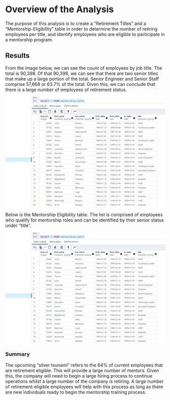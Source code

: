 # **Overview of the Analysis**

 The purpose of this analysis is to create a “Retirement Titles” and a “Mentorship-Eligibility” table in order to determine the number of retiring employees per title, and identify employees who are eligible to participate in a mentorship program.

## **Results**
From the image below, we can see the count of employees by job title. The total is 90,398. Of that 90,398, we can see that there are two senior titles that make up a large portion of the total. Senior Engineer and Senior Staff comprise 57,668 or 63.7% of the total. Given this, we can conclude that there is a large number of employees of retirement status. 

![](Images/table.png)

Below is the Mentorship Eligibility table. The list is comprised of employees who qualify for mentorship roles and can be identified by their senior status under “title”. 

![](Images/table.png)



### **Summary**
 The upcoming “silver tsunami” refers to the 64% of current employees that are retirement eligible. This will provide a large number of mentors. Given this, the company will need to begin a large hiring process to continue operations whilst a large number of the company is retiring. A large number of retirement-eligible employees will help with this process as long as there are new individuals ready to begin the mentorship training process.   

